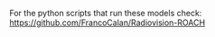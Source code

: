 For the python scripts that run these models check: https://github.com/FrancoCalan/Radiovision-ROACH
